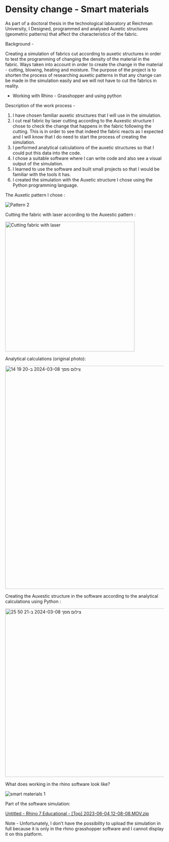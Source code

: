 # Density change - Smart materials
As part of a doctoral thesis in the technological laboratory at Reichman University, I Designed, programmed and analysed Auxetic structures (geometric patterns) 
that affect the characteristics of the fabric.

Background -

Creating a simulation of fabrics cut according to auxetic structures in order to test the programming of changing the density of the material in the fabric.
Ways taken into account in order to create the change in the material - cutting, blowing, heating and moisture.
The purpose of the project is to shorten the process of researching auxetic patterns in that any change can be made in the simulation easily
and we will not have to cut the fabrics in reality.

- Working with Rhino - Grasshopper and using python

Description of the work process -

1. I have chosen familiar auxetic structures that I will use in the simulation.
2. I cut real fabric by laser cutting according to the Auxestic structure I chose to check the change that happens in the fabric following the cutting.
   This is in order to see that indeed the fabric reacts as I expected and I will know that I do need to start the process of creating the simulation.
3. I performed analytical calculations of the auxetic structures so that I could put this data into the code.
4. I chose a suitable software where I can write code and also see a visual output of the simulation.
5. I learned to use the software and built small projects so that I would be familiar with the tools it has.
6. I created the simulation with the Auxetic structure I chose using the Python programming language.


The Auxetic pattern I chose :

![Pattern 2](https://github.com/omriamidi/Tray_Robot/assets/111886837/61073b85-3848-49da-8432-406719237cb4)


Cutting the fabric with laser according to the Auxestic pattern :

<img width="411" alt="Cutting fabric with laser" src="https://github.com/omriamidi/Tray_Robot/assets/111886837/fc9613ec-5355-412d-a5bb-0141d7c56de7">


Analytical calculations (original photo):

<img width="706" alt="צילום מסך 2024-03-08 ב-20 19 14" src="https://github.com/omriamidi/Tray_Robot/assets/111886837/017cc7bc-9dc8-49df-9e7c-6362a969147b">


Creating the Auxestic structure in the software according to the analytical calculations using Python :

<img width="533" alt="צילום מסך 2024-03-08 ב-21 50 25" src="https://github.com/omriamidi/Tray_Robot/assets/111886837/bccf74c4-1bc5-42f2-9fdc-0a0bce68b16d">


What does working in the rhino software look like?

![smart materials 1](https://github.com/omriamidi/Tray_Robot/assets/111886837/4eea14e2-1d7d-4312-8903-e2b3d12828e9)


Part of the software simulation:

[Untitled - Rhino 7 Educational - [Top] 2023-06-04 12-08-08.MOV.zip](https://github.com/omriamidi/Tray_Robot/files/14542561/Untitled.-.Rhino.7.Educational.-.Top.2023-06-04.12-08-08.MOV.zip)


Note - 
Unfortunately, I don't have the possibility to upload the simulation in full because it is only in the rhino grasshopper software and I cannot display it on this platform.
